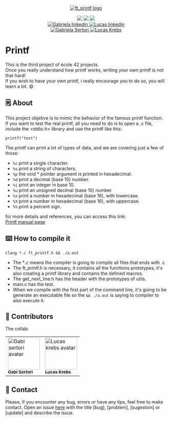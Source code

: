 <div align="center">
	<div style="margin-bottom:3%">
		<a href="https://www.42sp.org.br/">
			<img src="./.img/gnl.png" alt="ft_printf logo"/>
		</a>
	</div>
	<div>
		<img src="https://img.shields.io/badge/language-C-blue" />
		<img src="https://img.shields.io/badge/version-10-blue" />
		<img src="https://img.shields.io/badge/grade-100-green" />
	</div>
	<div>
		<a href="https://www.linkedin.com/in/gabriela-sertori-50b390189/">
			<img alt="Gabriela linkedin" src="https://img.shields.io/badge/-gabisertori-blue?style=flat&logo=Linkedin&logoColor=white" />
		</a>
		<a href="https://www.linkedin.com/in/lucas-l-a555bb199/">
			<img alt="Lucas linkedin" src="https://img.shields.io/badge/-krebscoder-blue?style=flat&logo=Linkedin&logoColor=white" />
		</a>
	</div>
	<div>
		<a href="https://github.com/gabrielasertori">
			<img alt="Gabriela Sertori" src="https://img.shields.io/badge/-gabisertori-blue?style=flat&logo=github&logoColor=white" />
		</a>
		<a href="https://github.com/KrebsCoder">
			<img alt="Lucas Krebs" src="https://img.shields.io/badge/-krebscoder-blue?style=flat&logo=github&logoColor=white" />
		</a>
	</div>
</div>

# Printf

This is the third project of école 42 projects.<br>
Once you really understand how printf works, writing your own printf is not that hard!<br>
If you wish to have your own printf, i really encourage you to do so, you will learn a lot. 😄

## 🗒️ About

This project objetive is to mimic the behavior of the famous printf function.<br>
If you want to test the real printf, all you need to do is to open a .c file, include the <stdio.h> library and use the printf like this:

```printf("test")```

The printf can print a lot of types of data, and we are covering just a few of those:

- `%c` print a single character.
- `%s` print a string of characters.
- `%p` the void * pointer argument is printed in hexadecimal.
- `%d` print a decimal (base 10) number.
- `%i` print an integer in base 10.
- `%u` print an unsigned decimal (base 10) number
- `%x` print a number in hexadecimal (base 16), with lowercase.
- `%X` print a number in hexadecimal (base 16), with uppercase.
- `%%` print a percent sign.

for more details and references, you can access this link:<br>
<a href="https://www.man7.org/linux/man-pages/man3/printf.3.html">Printf manual page</a>


## ⌨️ How to compile it

```clang *.c ft_printf.h && ./a.out```

- The **.c* means the compiler is going to compile all files that ends with .c
- The ft_printf.h is necessary, it contains all the functions prototypes, it's also creating a printf library and contains the defined macros.
- The get_next_line.h has the header with the prototypes of utils.
- main.c has the test.
- When we compile with the first part of the command line, it's going to be generate an executable file so the ```&& ./a.out``` is saying to compiler to also execute it.

## 🤝 Contributors

The collab:

<table>
  <tr>
      <td>
	<a href="https://github.com/gabrielasertori">
		<img src="https://avatars.githubusercontent.com/u/64798344?v=4" width="100px" alt="Gabi sertori avatar"/><br>
		<sub><b>Gabi Sertori</b></sub>
	</a>
	</td>
	<td>
		<a href="https://github.com/KrebsCoder">
			<img src="https://avatars.githubusercontent.com/u/69386576?v=4" width="100px" alt="Lucas krebs avatar"/><br>
			<sub><b>Lucas Krebs</b></sub>
		</a>
	</td>
	</tr>
</table>

## 📮 Contact

Please, if you encounter any bug, errors or have any tips, feel free to make contact. Open an issue [here](https://github.com/pair-programming-gabi-krebs/GNL/issues) with the title [bug], [problem], [sugestion] or [update] and describe the issue.
